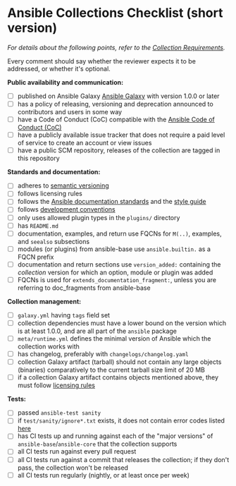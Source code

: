 # Ansible Collections Checklist (short version)

_For details about the following points, refer to the [Collection Requirements](https://github.com/ansible-collections/overview/blob/main/collection_requirements.rst)._

Every comment should say whether the reviewer expects it to be addressed, or whether it's optional.

**Public availability and communication:**
- [ ] published on Ansible Galaxy [Ansible Galaxy](https://galaxy.ansible.com) with version 1.0.0 or later
- [ ] has a policy of releasing, versioning and deprecation announced to contributors and users in some way
- [ ] have a Code of Conduct (CoC) compatible with the [Ansible Code of Conduct (CoC)](https://docs.ansible.com/ansible/latest/community/code_of_conduct.html)
- [ ] have a publicly available issue tracker that does not require a paid level of service to create an account or view issues
- [ ] have a public SCM repository, releases of the collection are tagged in this repository

**Standards and documentation:**
- [ ] adheres to [semantic versioning](https://semver.org/)
- [ ] follows licensing rules
- [ ] follows the [Ansible documentation standards](https://docs.ansible.com/ansible/devel/dev_guide/developing_modules_documenting.html) and the [style guide](https://docs.ansible.com/ansible/devel/dev_guide/style_guide/index.html#style-guide)
- [ ] follows [development conventions](https://docs.ansible.com/ansible/devel/dev_guide/developing_modules_best_practices.html)
- [ ] only uses allowed plugin types in the `plugins/` directory
- [ ] has `README.md`
- [ ] documentation, examples, and return use FQCNs for `M(..)`, examples, and `seealso` subsections
- [ ] modules (or plugins) from ansible-base use `ansible.builtin.` as a FQCN prefix
- [ ] documentation and return sections use `version_added:` containing the *collection* version for which an option, module or plugin was added
- [ ] FQCNs is used for `extends_documentation_fragment:`, unless you are referring to doc_fragments from ansible-base

**Collection management:**
- [ ] `galaxy.yml` having `tags` field set
- [ ] collection dependencies must have a lower bound on the version which is at least 1.0.0, and are all part of the `ansible` package
- [ ] `meta/runtime.yml` defines the minimal version of Ansible which the collection works with
- [ ] has changelog, preferably with `changelogs/changelog.yaml`
- [ ] collection Galaxy artifact (tarball) should not contain any large objects (binaries) comparatively to the current tarball size limit of 20 MB
- [ ] if a collection Galaxy artifact contains objects mentioned above, they must follow [licensing rules](https://github.com/ansible-collections/overview/blob/main/collection_requirements.rst#licensing)

**Tests:**
- [ ] passed `ansible-test sanity`
- [ ] if `test/sanity/ignore*.txt` exists, it does not contain error codes listed [here](https://github.com/ansible-collections/overview/blob/main/collection_requirements.rst#ci-testing)
- [ ] has CI tests up and running against each of the "major versions" of `ansible-base`/`ansible-core` that the collection supports
- [ ] all CI tests run against every pull request
- [ ] all CI tests run against a commit that releases the collection; if they don't pass, the collection won't be released
- [ ] all CI tests run regularly (nightly, or at least once per week)
